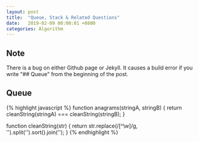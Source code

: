 ```yaml
---
layout: post
title:  "Queue, Stack & Related Questions"
date:   2019-02-09 00:00:01 +0800
categories: Algorithm
---
```


## Note
There is a bug on either Github page or Jekyll. It causes a build error if you write "## Queue" from the beginning of the post.

## Queue
{% highlight javascript %}
function anagrams(stringA, stringB) {
    return cleanString(stringA) === cleanString(stringB);
}

function cleanString(str) {
    return str.replace(/[^\w]/g, '').split('').sort().join('');
}
{% endhighlight %}